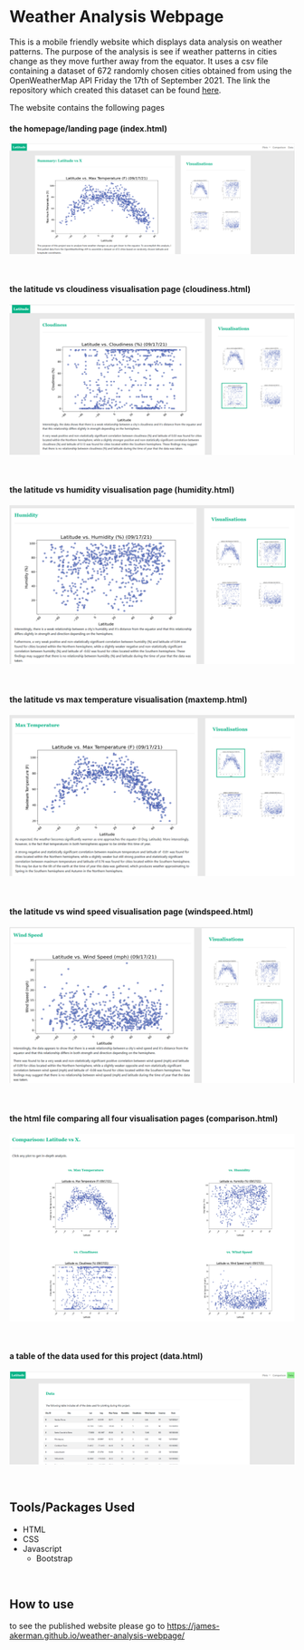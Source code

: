 # Weather Analysis Webpage
This is a mobile friendly website which displays data analysis on weather patterns. The purpose of the analysis is see if weather patterns in cities change as they move further away from the equator. It uses a csv file containing a dataset of 672 randomly chosen cities obtained from using the OpenWeatherMap API Friday the 17th of September 2021. The link the repository which created this dataset can be found [here](https://github.com/James-Akerman/weather-analysis).

The website contains the following pages

#### the homepage/landing page (index.html)
![index](images/index-page.PNG)

<br>

#### the latitude vs cloudiness visualisation page (cloudiness.html)
![cloudiness](images/cloudiness-page.PNG)

<br>

#### the latitude vs humidity visualisation page (humidity.html)
![humidity](images/humidity-page.PNG)

<br>

#### the latitude vs max temperature visualisation (maxtemp.html)
![maxtemp](images/maxtemp-page.PNG)

<br>

#### the latitude vs wind speed visualisation page (windspeed.html)
![windspeed](images/windspeed-page.PNG)

<br>

#### the html file comparing all four visualisation pages (comparison.html)
![comparison](images/comparison-page.PNG)

<br>

#### a table of the data used for this project (data.html)
![data](images/data-page.PNG)

<br>

## Tools/Packages Used
- HTML
- CSS
- Javascript
  - Bootstrap

<br>

## How to use
to see the published website please go to https://james-akerman.github.io/weather-analysis-webpage/
